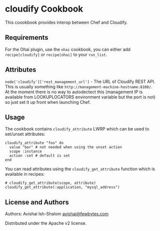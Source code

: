 cloudify Cookbook
=================
This coookbook provides interop between Chef and Cloudify.

Requirements
------------
For the Ohai plugin, use the `ohai` cookbook, you can either add `recipe[cloudify]` or `recipe[ohai]` to your `run_list`.

Attributes
----------
`node['cloudify']['rest_management_url']` - The URL of Cloudify REST API. This is usually something like `http://management-machine-hostname:8100/`. At the moment there is no way to autodectect this (management IP is available from LOOKUPLOCATORS environment variable but the port is not) so just set it up front when launching Chef.

Usage
-----
The cookbook contains `cloudify_attribute` LWRP which can be used to set/unset attributes: 

    cloudify_attribute "foo" do
      value "bar" # not needed when using the unset action
      scope :instance
      action :set # default is set
    end

You can read attributes using the `cloudify_get_attribute` function which is available in recipes:

    # cloudify_get_attribute(scope, attribute)
    cloudify_get_attribute(:application, "mysql_address")


License and Authors
-------------------
Authors: Avishai Ish-Shalom <avishai@fewbytes.com>

Distributed under the Apache v2 license.
